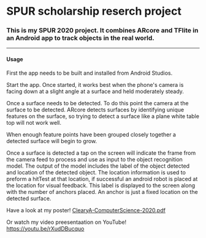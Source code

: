 # SPUR scholarship reserch project
### This is my SPUR 2020 project.  It combines ARcore and TFlite in an Android app to track objects in the real world.
---

#### Usage

First the app needs to be built and installed from Android Studios.

Start the app.  Once started, it works best when the phone's camera is facing down at a slight angle at a surface and held moderately steady.  


Once a surface needs to be detected.  To do this point the camera at the surface to be detected.  ARcore detects surfaces by identifying unique features on the surface, 
so trying to detect a surface like a plane white table top will not work well.

When enough feature points have been grouped closely together a detected surface will begin to grow.

Once a surface is detected a tap on the screen will indicate the frame from the camera feed to process and use as input to the object recognition model.
The output of the model includes the label of the object detected and location of the detected object.  The location information is used to preform a hitTest at that location, if
successful an android robot is placed at the location for visual feedback.
This label is displayed to the screen along with the number of anchors placed.  An anchor is just a fixed location on the detected surface.  



Have a look at my poster!
[ClearyA-ComputerScience-2020.pdf](https://github.com/physine/SPUR/files/5299304/ClearyA-ComputerScience-2020.pdf)

Or watch my video preesentaation on YouTube! https://youtu.be/rXudDBucquo

